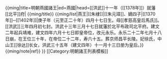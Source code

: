 {{ming|title=明朝燕國諸王|ed=燕國|head=[[洪武]]十一年（[[1378年]]）就藩[[北平]]府|
{{ming/title}}
{{ming/list|燕王|[[朱棣]]|[[朱元璋]]、嫡四子|[[1370年]]─[[1402年]]|庚子年（元至正二十年）四月十七日生。母[[孝慈高皇后馬氏]]。[[洪武]]三年四月初七封。洪武十三年三月十七日就藩於北平布政司北平府。建文二年起兵靖难，建文四年六月十七日即皇帝位，改元永乐。永乐二十二年七月十八日崩，在王位三十年，在帝位二十二年，寿六十五。葬京师昌平长陵。妃徐氏，中山王[[徐达]]长女，洪武三十五年（建文四年）十一月十三日册为皇后。}}
{{ming/note|ref}}
}}<noinclude>
[[Category:明朝諸王列表模板]]
</noinclude>